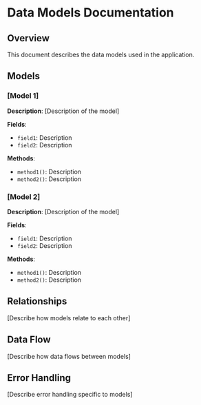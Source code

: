 # Data Models Documentation

## Overview

This document describes the data models used in the application.

## Models

### [Model 1]

**Description**: [Description of the model]

**Fields**:
- `field1`: Description
- `field2`: Description

**Methods**:
- `method1()`: Description
- `method2()`: Description

### [Model 2]

**Description**: [Description of the model]

**Fields**:
- `field1`: Description
- `field2`: Description

**Methods**:
- `method1()`: Description
- `method2()`: Description

## Relationships

[Describe how models relate to each other]

## Data Flow

[Describe how data flows between models]

## Error Handling

[Describe error handling specific to models]
